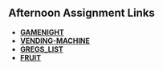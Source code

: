 ## Afternoon Assignment Links

* **[GAMENIGHT](https://github.com/emcneeley/gamenight.git)**
* **[VENDING-MACHINE](https://github.com/emcneeley/Vending-machine.git)**
* **[GREGS_LIST](https://github.com/emcneeley/lateSpring23_gregslistMVC.git)**
* **[FRUIT](https://github.com/emcneeley/Fruit.git)**
